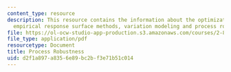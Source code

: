 ```yaml
---
content_type: resource
description: This resource contains the information about the optimization basics,
  empirical response surface methods, variation modeling and process robustness.
file: https://ol-ocw-studio-app-production.s3.amazonaws.com/courses/2-830j-control-of-manufacturing-processes-sma-6303-spring-2008/d2f1a897a8356e89bc2bf3e71b51c014_lecture16.pdf
file_type: application/pdf
resourcetype: Document
title: Process Robustness
uid: d2f1a897-a835-6e89-bc2b-f3e71b51c014
---
```

